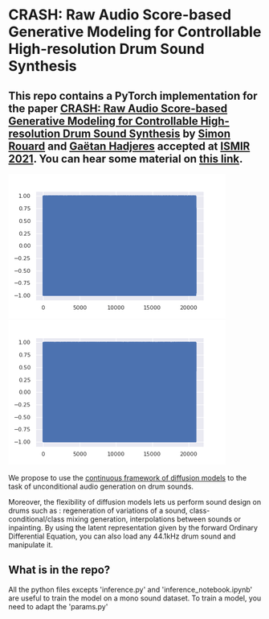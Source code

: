 # CRASH: Raw Audio Score-based Generative Modeling for Controllable High-resolution Drum Sound Synthesis
This repo contains a PyTorch implementation for the paper [CRASH: Raw Audio Score-based Generative Modeling for Controllable High-resolution Drum Sound Synthesis](https://arxiv.org/abs/2106.07431) 
by [Simon Rouard](https://github.com/simonrouard) and [Gaëtan Hadjeres](https://github.com/Ghadjeres) accepted at [ISMIR 2021](https://ismir2021.ismir.net). 
You can hear some material on [this link](https://crash-diffusion.github.io/crash/).
--------------------

![snare_generation](assets/gif_snare.gif) ![kick_generation](assets/kick.gif)



We propose to use the [continuous framework of diffusion models](https://arxiv.org/abs/2011.13456) to the task of unconditional audio generation on drum sounds. 

Moreover, the flexibility of diffusion models lets us perform sound design on drums such as : regeneration of variations of a sound, class-conditional/class mixing 
generation, interpolations between sounds or inpainting. By using the latent representation given by the forward Ordinary Differential Equation, you can also load 
any 44.1kHz drum sound and manipulate it. 

## What is in the repo?
All the python files excepts 'inference.py' and 'inference_notebook.ipynb' are useful to train the model on a mono sound dataset. 
To train a model, you need to adapt the 'params.py'
